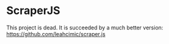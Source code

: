 # ScraperJS

This project is dead. It is succeeded by a much better version: https://github.com/leahcimic/scraper.js
